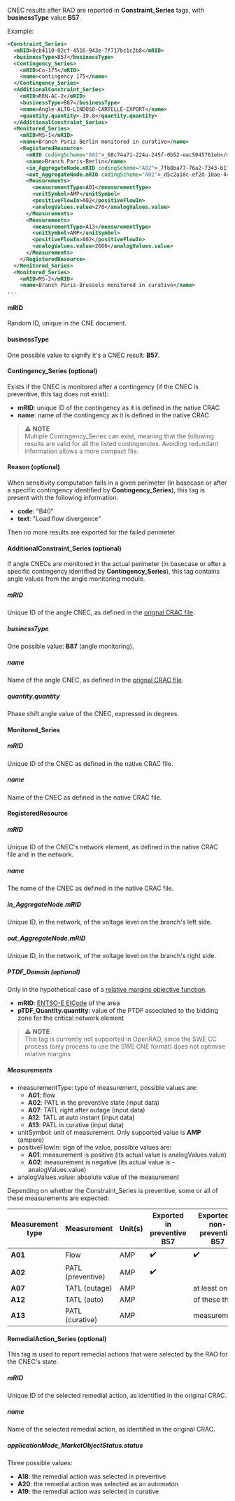 CNEC results after RAO are reported in **Constraint_Series** tags, with **businessType** value **B57**.  

Example:

~~~xml
<Constraint_Series>
  <mRID>0cb4110-02cf-4516-943e-7f717bc1c2b8</mRID>
  <businessType>B57</businessType>
  <Contingency_Series>
    <mRID>Co-175</mRID>
    <name>contingency 175</name>
  </Contingency_Series>
  <AdditionalConstraint_Series>
    <mRID>REN-AC-2</mRID>
    <businessType>B87</businessType>
    <name>Angle-ALTO-LINDOSO-CARTELLE-EXPORT</name>
    <quantity.quantity>-39.8</quantity.quantity>
  </AdditionalConstraint_Series>
  <Monitored_Series>
    <mRID>MS-1</mRID>
    <name>Branch Paris-Berlin monitored in curative</name>
    <RegisteredResource>
      <mRID codingScheme="A02">_68c74a71-224a-245f-0b52-eac5045761eb</mRID>
      <name>Branch Paris-Berlin</name>
      <in_AggregateNode.mRID codingScheme="A02">_7fb8ba77-76a2-7343-b1f9-10d8fb9bdae1</in_AggregateNode.mRID>
      <out_AggregateNode.mRID codingScheme="A02">_d5c2a18c-ef2d-10ae-4419-c832c53860b1</out_AggregateNode.mRID>
      <Measurements>
        <measurementType>A01</measurementType>
        <unitSymbol>AMP</unitSymbol>
        <positiveFlowIn>A02</positiveFlowIn>
        <analogValues.value>270</analogValues.value>
      </Measurements>
      <Measurements>
        <measurementType>A13</measurementType>
        <unitSymbol>AMP</unitSymbol>
        <positiveFlowIn>A02</positiveFlowIn>
        <analogValues.value>2606</analogValues.value>
      </Measurements>
    </RegisteredResource>
  </Monitored_Series>
  <Monitored_Series>
    <mRID>MS-2</mRID>
    <name>Branch Paris-Brussels monitored in curative</name>
...
~~~

#### mRID

Random ID, unique in the CNE document.

#### businessType

One possible value to signify it's a CNEC result: **B57**.

#### Contingency_Series (optional)

Exists if the CNEC is monitored after a contingency (if the CNEC is preventive, this tag does not exist): 
- **mRID**: unique ID of the contingency as it is defined in the native CRAC
- **name**: name of the contingency as it is defined in the native CRAC
> ⚠️  **NOTE**  
> Multiple Contingency_Series can exist, meaning that the following results are valid for all the listed contingencies. 
> Avoiding redundant information allows a more compact file.

#### Reason (optional)

When sensitivity computation fails in a given perimeter (in basecase or after a specific contingency identified by 
**Contingency_Series**), this tag is present with the following information:
- **code**: "B40"
- **text**: "Load flow divergence"  

Then no more results are exported for the failed perimeter.  
 
#### AdditionalConstraint_Series (optional)

If angle CNECs are monitored in the actual perimeter (in basecase or after a specific contingency identified by
**Contingency_Series**), this tag contains angle values from the angle monitoring module.

##### mRID

Unique ID of the angle CNEC, as defined in the [orignal CRAC file](/input-data/crac/cim.md#angle-cnecs).  

##### businessType

One possible value: **B87** (angle monitoring).

##### name

Name of the angle CNEC, as defined in the [orignal CRAC file](/input-data/crac/cim.md#angle-cnecs).  

##### quantity.quantity

Phase shift angle value of the CNEC, expressed in degrees.

#### Monitored_Series

##### mRID

Unique ID of the CNEC as defined in the native CRAC file.

##### name

Name of the CNEC as defined in the native CRAC file.

#### RegisteredResource

##### mRID

Unique ID of the CNEC's network element, as defined in the native CRAC file and in the network.

##### name

The name of the CNEC as defined in the native CRAC file.

##### in_AggregateNode.mRID

Unique ID, in the network, of the voltage level on the branch's left side.

##### out_AggregateNode.mRID

Unique ID, in the network, of the voltage level on the branch's right side.

##### PTDF_Domain (optional)

Only in the hypothetical case of a [relative margins objective function](/parameters/parameters.md#type).  
- **mRID**: [ENTSO-E EICode](https://www.entsoe.eu/data/energy-identification-codes-eic/) of the area
- **pTDF_Quantity.quantity**: value of the PTDF associated to the bidding zone for the critical network element  
> ⚠️  **NOTE**  
> This tag is currently not supported in OpenRAO, since the SWE CC process (only process to use the SWE CNE format) 
> does not optimise relative margins

##### Measurements
- measurementType: type of measurement, possible values are:
  - **A01**: flow
  - **A02**: PATL in the preventive state (input data)
  - **A07**: TATL right after outage (input data)
  - **A12**: TATL at auto instant (input data)
  - **A13**: PATL in curative (input data)
- unitSymbol: unit of measurement. Only supported value is **AMP** (ampere)
- positiveFlowIn: sign of the value, possible values are:
  - **A01**: measurement is positive (its actual value is analogValues.value)
  - **A02**: measurement is negative (its actual value is -analogValues.value)
- analogValues.value: absolute value of the measurement

Depending on whether the Constraint_Series is preventive, some or all of these measurements are expected:

| Measurement type | Measurement       | Unit(s) | Exported in preventive B57 | Exported in non-preventive B57 |
|------------------|-------------------|---------|----------------------------|--------------------------------|
| **A01**          | Flow              | AMP     | ✔️                         | ✔️                             |
| **A02**          | PATL (preventive) | AMP     | ✔️                         |                                |
| **A07**          | TATL (outage)     | AMP     | ️                          | at least one                   |
| **A12**          | TATL (auto)       | AMP     | ️                          | of these three                 |
| **A13**          | PATL (curative)   | AMP     | ️                          | measurements️                  |


#### RemedialAction_Series (optional)

This tag is used to report remedial actions that were selected by the RAO for the CNEC's state.

##### mRID

Unique ID of the selected remedial action, as identified in the original CRAC.

##### name

Name of the selected remedial action, as identified in the original CRAC.

##### applicationMode_MarketObjectStatus.status

Three possible values:
- **A18**: the remedial action was selected in preventive
- **A20**: the remedial action was selected as an automaton
- **A19**: the remedial action was selected in curative
